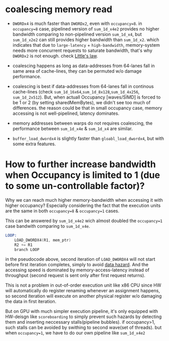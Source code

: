 # coalescing memory read
- `DWORDx4` is much faster than `DWORDx2`, even with `occupancy=8`. 
   in `occupancy=8` case, pipelined version of `sum_1d_x4e2` provides no higher bandwidth comparing to non-pipelined version `sum_1d_x4`,  but `sum_1d_x2e2` can still provides higher bandwidth than `sum_1d_x2`. which indicates that due to `large-latency` + `high-bandwidth`, memory-system needs more concurrent requests to saturate bandwidth, that's why `DWORDx2` is not enough. check [Little's law](https://en.wikipedia.org/wiki/Little%27s_law).

- coalescing happens as long as data-addresses from 64-lanes fall in same area of cache-lines, they can be permuted w/o damage performance.

- coalescing is best if data-addresses from 64-lanes fall in continous cache-lines (check `sum_1d_16x64`,`sum_1d_8x128`,`sum_1d_4x256`, `sum_1d_2x512`). But, when actuall Occupancy [waves/SIMD] is forced to be 1 or 2 (by setting sharedMemBytes), we didn't see too much of differences. the reason could be that in small occupancy case, memory accessing is not well-pipelined, latency dominates.

- memory addresses between warps do not requires coalescing, the performance between `sum_1d_x4e` & `sum_1d_x4` are similar.

- `buffer_load_dwordx4` is slightly faster than `gloabl_load_dwordx4`, but with some extra features.

# How to further increase bandwidth when Occupancy is limited to 1 (due to some un-controllable factor)?

Why we can reach much higher memory-bandwidth when accessing it with higher occupancy? Especially considering the fact that the execution units are the same in both `occupancy=8` & `occupancy=1` cases.

This can be answered by `sum_1d_x4e2` wich almost doubled the `occupancy=1` case bandwith comparing to `sum_1d_x4e`. 

```asm
LOOP:
    LOAD_DWORDX4(R1, mem_ptr)
    R2 += R1
    branch LOOP
```

in the pseudocode above, second iteration of `LOAD_DWORDX4` will not start before first iteration completes, simply to avoid [data hazard](https://en.wikipedia.org/wiki/Hazard_(computer_architecture)#Examples). And the accessing speed is dominated by memory-access-latency instead of throughput (second request is sent only after first request returns).

This is not a problem in out-of-order execution unit like x86 CPU since HW will automatically do register renaming whenever an assignment happens, so second iteration will execute on another physical register w/o damaging the data in first iteration.

But on GPU with much simpler execution pipeline, it's only equipped with HW-deisgn like `scoreboarding` to simply prevent such hazards by detecting them and inserting neccessary stalls(pipeline bubbles). if occupancy>1, such stalls can be avoided by swithing to second wave(set of threads). but when `occupancy=1`, we have to do our own pipeline like `sum_1d_x4e2`
